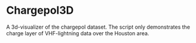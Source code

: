 # Chargepol3D
A 3d-visualizer of the chargepol dataset. The script only demonstrates the charge layer of VHF-lightning data over the Houston area.
